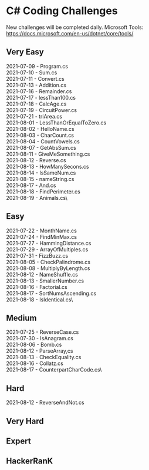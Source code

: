 # C# Coding Challenges

New challenges will be completed daily.
Microsoft Tools: https://docs.microsoft.com/en-us/dotnet/core/tools/

## Very Easy

2021-07-09 - Program.cs\
2021-07-10 - Sum.cs\
2021-07-11 - Convert.cs\
2021-07-13 - Addition.cs\
2021-07-16 - Remainder.cs\
2021-07-17 - lessThan100.cs\
2021-07-18 - CalcAge.cs\
2021-07-19 - CircuitPower.cs\
2021-07-21 - triArea.cs\
2021-08-01 - LessThanOrEqualToZero.cs\
2021-08-02 - HelloName.cs\
2021-08-03 - CharCount.cs\
2021-08-04 - CountVowels.cs\
2021-08-07 - GetAbsSum.cs\
2021-08-11 - GiveMeSomething.cs\
2021-08-12 - Reverse.cs\
2021-08-13 - HowManySecons.cs\
2021-08-14 - IsSameNum.cs\
2021-08-15 - nameString.cs\
2021-08-17 - And.cs\
2021-08-18 - FindPerimeter.cs\
2021-08-19 - Animals.cs\

## Easy

2021-07-22 - MonthName.cs\
2021-07-24 - FindMinMax.cs\
2021-07-27 - HammingDistance.cs\
2021-07-29 - ArrayOfMultiples.cs\
2021-07-31 - FizzBuzz.cs\
2021-08-05 - CheckPalindrome.cs\
2021-08-08 - MultiplyByLength.cs\
2021-08-12 - NameShuffle.cs\
2021-08-13 - SmallerNumber.cs\
2021-08-16 - Factorial.cs\
2021-08-17 - SortNumsAscending.cs\
2021-08-18 - IsIdentical.cs\

## Medium

2021-07-25 - ReverseCase.cs\
2021-07-30 - IsAnagram.cs\
2021-08-06 - Bomb.cs\
2021-08-12 - ParseArray,cs\
2021-08-13 - CheckEquality.cs\
2021-08-16 - Collatz.cs\
2021-08-17 - CounterpartCharCode.cs\

## Hard

2021-08-12 - ReverseAndNot.cs

## Very Hard

## Expert

## HackerRanK
